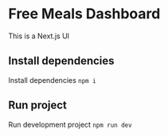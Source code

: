 # Free Meals Dashboard

This is a Next.js UI

## Install dependencies

Install dependencies `npm i`

## Run project

Run development project `npm run dev`
